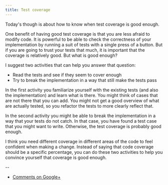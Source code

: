 ```yaml
---
title: Test coverage
---
```


Today's though is about how to know when test coverage is good enough.

One benefit of having good test coverage is that you are less afraid to modify
code. It is powerful to be able to check the correctness of your implementation
by running a suit of tests with a single press of a button. But if you are
going to trust your tests that much, it is important that the coverage is
relatively good. But what is good enough?

I suggest two activities that can help you answer that question:

* Read the tests and see if they seem to cover enough
* Try to break the implementation in a way that still make the tests pass

In the first activity you familiarize yourself with the existing tests (and
also the implementation) and learn what is there. You might think of cases that
are not there that you can add. You might not get a good overview of what are
actually tested, so you refactor the tests to more clearly reflect that.

In the second activity you might be able to break the implementation in a way
that your tests do not catch. In that case, you have found a test case that you
might want to write. Otherwise, the test coverage is probably good enough.

I think you need different coverage in different areas of the code to feel
confident when making a change. Instead of saying that code coverage should be
a specific percentage, you can do these two activities to help you convince
yourself that coverage is good enough.

--

* [Comments on Google+](https://plus.google.com/u/0/112175093836850283531/posts/JRjyxpN8Zi7)
